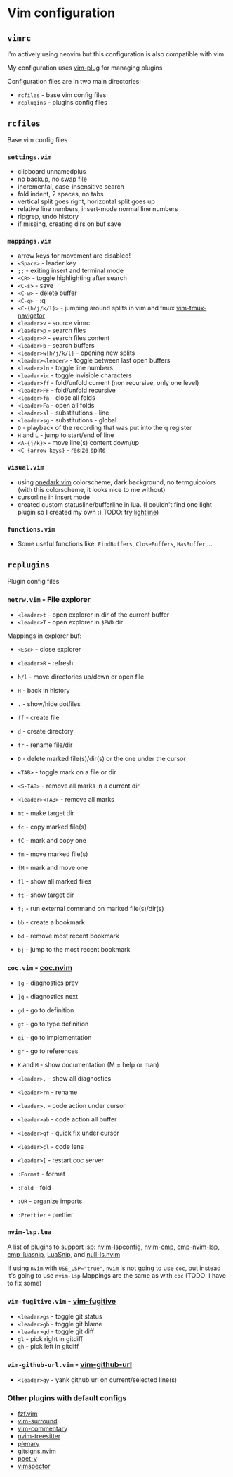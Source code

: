 # Vim configuration

## `vimrc`

I'm actively using neovim but this configuration is also compatible with vim.

My configuration uses [vim-plug](https://github.com/junegunn/vim-plug) for managing plugins

Configuration files are in two main directories:

- `rcfiles` - base vim config files
- `rcplugins` - plugins config files

## `rcfiles`

Base vim config files

### `settings.vim`

- clipboard unnamedplus
- no backup, no swap file
- incremental, case-insensitive search
- fold indent, 2 spaces, no tabs
- vertical split goes right, horizontal split goes up
- relative line numbers, insert-mode normal line numbers
- ripgrep, undo history
- if missing, creating dirs on buf save

### `mappings.vim`

- arrow keys for movement are disabled!
- `<Space>` - leader key
- `;;` - exiting insert and terminal mode
- `<CR>` - toggle highlighting after search
- `<C-s>` - save
- `<C-w>` - delete buffer
- `<C-q>` - :q
- `<C-{h/j/k/l}>` - jumping around splits in vim and tmux [vim-tmux-navigator](christoomey/vim-tmux-navigator)
- `<leader>v` - source vimrc
- `<leader>p` - search files
- `<leader>P` - search files content
- `<leader>b` - search buffers
- `<leader>w{h/j/k/l}` - opening new splits
- `<leader><leader>` - toggle between last open buffers
- `<leader>ln` - toggle line numbers
- `<leader>ic` - toggle invisible characters
- `<leader>ff` - fold/unfold current (non recursive, only one level)
- `<leader>FF` - fold/unfold recursive
- `<leader>fa` - close all folds
- `<leader>Fa` - open all folds
- `<leader>sl` - substitutions - line
- `<leader>sg` - substitutions - global
- `Q` - playback of the recording that was put into the q register
- `H` and `L` - jump to start/end of line
- `<A-{j/k}>` - move line(s) content down/up
- `<C-{arrow keys}` - resize splits

### `visual.vim`

- using [onedark.vim](https://github.com/joshdick/onedark.vim) colorscheme, dark background, no termguicolors (with this colorscheme, it looks nice to me without)
- cursorline in insert mode
- created custom statusline/bufferline in lua. (I couldn't find one light plugin so I created my own :) TODO: try [lightline](https://github.com/itchyny/lightline.vim))

### `functions.vim`

- Some useful functions like: `FindBuffers`, `CloseBuffers`, `HasBuffer`,...

## `rcplugins`

Plugin config files

### `netrw.vim` - File explorer

- `<leader>t` - open explorer in dir of the current buffer
- `<leader>T` - open explorer in `$PWD` dir

Mappings in explorer buf:

- `<Esc>` - close explorer
- `<leader>R` - refresh
- `h/l` - move directories up/down or open file
- `H` - back in history
- `.` - show/hide dotfiles

- `ff` - create file
- `d` - create directory
- `fr` - rename file/dir
- `D` - delete marked file(s)/dir(s) or the one under the cursor

- `<TAB>` - toggle mark on a file or dir
- `<S-TAB>` - remove all marks in a current dir
- `<leader><TAB>` - remove all marks
- `mt` - make target dir
- `fc` - copy marked file(s)
- `fC` - mark and copy one
- `fm` - move marked file(s)
- `fM` - mark and move one
- `fl` - show all marked files
- `ft` - show target dir
- `f;` - run external command on marked file(s)/dir(s)

- `bb` - create a bookmark
- `bd` - remove most recent bookmark
- `bj` - jump to the most recent bookmark

### `coc.vim` - [coc.nvim](https://github.com/neoclide/coc.nvim)

- `[g` - diagnostics prev
- `]g` - diagnostics next
- `gd` - go to definition
- `gt` - go to type definition
- `gi` - go to implementation
- `gr` - go to references
- `K` and `M` - show documentation (M = help or man)
- `<leader>,` - show all diagnostics
- `<leader>rn` - rename
- `<leader>.` - code action under cursor
- `<leader>ab` - code action all buffer
- `<leader>qf` - quick fix under cursor
- `<leader>cl` - code lens
- `<leader>[` - restart coc server

- `:Format` - format
- `:Fold` - fold
- `:OR` - organize imports
- `:Prettier` - prettier

### `nvim-lsp.lua`

A list of plugins to support lsp: [nvim-lspconfig](https://github.com/neovim/nvim-lspconfig), [nvim-cmp](https://github.com/hrsh7th/nvim-cmp), [cmp-nvim-lsp](https://github.com/hrsh7th/cmp-nvim-lsp), [cmp_luasnip](https://github.com/saadparwaiz1/cmp_luasnip), [LuaSnip](https://github.com/L3MON4D3/LuaSnip), and [null-ls.nvim](https://github.com/jose-elias-alvarez/null-ls.nvim)

If using `nvim` with `USE_LSP="true"`, `nvim` is not going to use `coc`, but instead it's going to use `nvim-lsp`
Mappings are the same as with `coc` (TODO: I have to fix some)

### `vim-fugitive.vim` - [vim-fugitive](https://github.com/tpope/vim-fugitive)

- `<leader>gs` - toggle git status
- `<leader>gb` - toggle git blame
- `<leader>gd` - toggle git diff
- `gl` - pick right in gitdiff
- `gh` - pick left in gitdiff

### `vim-github-url.vim` - [vim-github-url](https://github.com/pgr0ss/vim-github-url)

- `<leader>gy` - yank github url on current/selected line(s)

### Other plugins with default configs

- [fzf.vim](https://github.com/junegunn/fzf.vim)
- [vim-surround](https://github.com/tpope/vim-surround)
- [vim-commentary](https://github.com/tpope/vim-commentary)
- [nvim-treesitter](https://github.com/nvim-treesitter/nvim-treesitter)
- [plenary](https://github.com/nvim-lua/plenary.nvim)
- [gitsigns.nvim](https://github.com/lewis6991/gitsigns.nvim)
- [poet-v](https://github.com/petobens/poet-v)
- [vimspector](https://github.com/puremourning/vimspector)

